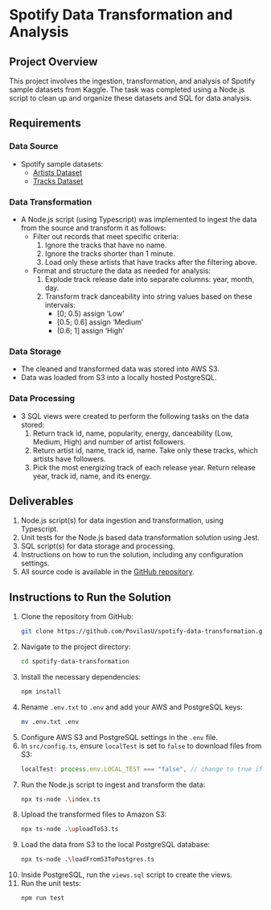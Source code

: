 # Spotify Data Transformation and Analysis

## Project Overview

This project involves the ingestion, transformation, and analysis of Spotify sample datasets from Kaggle. The task was completed using a Node.js script to clean up and organize these datasets and SQL for data analysis.

## Requirements

### Data Source

- Spotify sample datasets:
  - [Artists Dataset](https://www.kaggle.com/datasets/yamaerenay/spotify-dataset-19212020-600k-tracks?select=artists.csv)
  - [Tracks Dataset](https://www.kaggle.com/datasets/yamaerenay/spotify-dataset-19212020-600k-tracks?select=tracks.csv)

### Data Transformation

- A Node.js script (using Typescript) was implemented to ingest the data from the source and transform it as follows:
  - Filter out records that meet specific criteria:
    1. Ignore the tracks that have no name.
    2. Ignore the tracks shorter than 1 minute.
    3. Load only these artists that have tracks after the filtering above.
  - Format and structure the data as needed for analysis:
    1. Explode track release date into separate columns: year, month, day.
    2. Transform track danceability into string values based on these intervals:
       - [0; 0.5) assign ‘Low’
       - [0.5; 0.6] assign ‘Medium’
       - (0.6; 1] assign ‘High’

### Data Storage

- The cleaned and transformed data was stored into AWS S3.
- Data was loaded from S3 into a locally hosted PostgreSQL.

### Data Processing

- 3 SQL views were created to perform the following tasks on the data stored:
  1. Return track id, name, popularity, energy, danceability (Low, Medium, High) and number of artist followers.
  2. Return artist id, name, track id, name. Take only these tracks, which artists have followers.
  3. Pick the most energizing track of each release year. Return release year, track id, name, and its energy.

## Deliverables

1. Node.js script(s) for data ingestion and transformation, using Typescript.
2. Unit tests for the Node.js based data transformation solution using Jest.
3. SQL script(s) for data storage and processing.
4. Instructions on how to run the solution, including any configuration settings.
5. All source code is available in the [GitHub repository](https://github.com/PovilasU/spotify-data-transformation).

## Instructions to Run the Solution

1. Clone the repository from GitHub:
   ```sh
   git clone https://github.com/PovilasU/spotify-data-transformation.git
   ```
2. Navigate to the project directory:
   ```sh
   cd spotify-data-transformation
   ```
3. Install the necessary dependencies:
   ```sh
   npm install
   ```
4. Rename `.env.txt` to `.env` and add your AWS and PostgreSQL keys:
   ```sh
   mv .env.txt .env
   ```
5. Configure AWS S3 and PostgreSQL settings in the `.env` file.
6. In `src/config.ts`, ensure `localTest` is set to `false` to download files from S3:
   ```typescript
   localTest: process.env.LOCAL_TEST === "false", // change to true if you don't want to load .csv files from AWS S3 but test with local files
   ```
7. Run the Node.js script to ingest and transform the data:
   ```sh
   npx ts-node .\index.ts
   ```
8. Upload the transformed files to Amazon S3:
   ```sh
   npx ts-node .\uploadToS3.ts
   ```
9. Load the data from S3 to the local PostgreSQL database:
   ```sh
   npx ts-node .\loadFromS3ToPostgres.ts
   ```
10. Inside PostgreSQL, run the `views.sql` script to create the views.
11. Run the unit tests:
    ```sh
    npm run test
    ```
